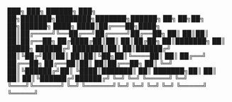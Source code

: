 ███╗   ███╗ ██████╗ ███╗   ██╗███████╗████████╗███████╗██████╗     ██╗  ██╗██╗   ██╗██████╗ 
████╗ ████║██╔═══██╗████╗  ██║██╔════╝╚══██╔══╝██╔════╝██╔══██╗    ██║  ██║██║   ██║██╔══██╗
██╔████╔██║██║   ██║██╔██╗ ██║███████╗   ██║   █████╗  ██████╔╝    ███████║██║   ██║██████╔╝
██║╚██╔╝██║██║   ██║██║╚██╗██║╚════██║   ██║   ██╔══╝  ██╔══██╗    ██╔══██║██║   ██║██╔══██╗
██║ ╚═╝ ██║╚██████╔╝██║ ╚████║███████║   ██║   ███████╗██║  ██║    ██║  ██║╚██████╔╝██████╔╝
╚═╝     ╚═╝ ╚═════╝ ╚═╝  ╚═══╝╚══════╝   ╚═╝   ╚══════╝╚═╝  ╚═╝    ╚═╝  ╚═╝ ╚═════╝ ╚═════╝ 
